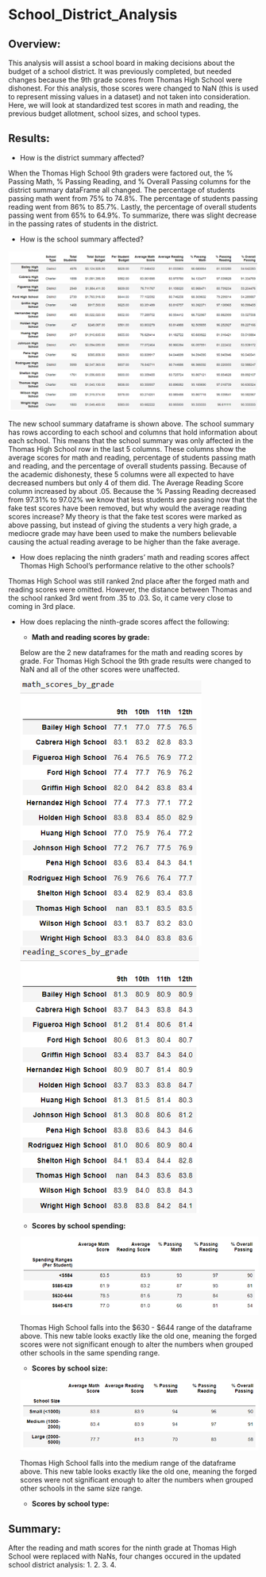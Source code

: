 # School_District_Analysis

## Overview: 
This analysis will assist a school board in making decisions about the budget of a school district. It was previously completed, but needed changes because the 9th grade scores from Thomas High School were dishonest. For this analysis, those scores were changed to NaN (this is used to represent missing values in a dataset) and not taken into consideration. Here, we will look at standardized test scores in math and reading, the previous budget allotment, school sizes, and school types.

## Results: 
- How is the district summary affected?

When the Thomas High School 9th graders were factored out, the % Passing Math, % Passing Reading, and % Overall Passing columns for the district summary dataFrame all changed. The percentage of students passing math went from 75% to 74.8%. The percentage of students passing reading went from 86% to 85.7%. Lastly, the percentage of overall students passing went from 65% to 64.9%. To summarize, there was slight decrease in the passing rates of students in the district. 

- How is the school summary affected?

![](Resources/new_school_summary.png)

The new school summary dataframe is shown above. The school summary has rows according to each school and columns that hold information about each school. This means that the school summary was only affected in the Thomas High School row in the last 5 columns. These columns show the average scores for math and reading, percentage of students passing math and reading, and the percentage of overall students passing. Because of the academic dishonesty, these 5 columns were all expected to have decreased numbers but only 4 of them did. The Average Reading Score column increased by about .05. Because the % Passing Reading decreased from 97.31% to 97.02% we know that less students are passing now that the fake test scores have been removed, but why would the average reading scores increase? My theory is that the fake test scores were marked as above passing, but instead of giving the students a very high grade, a mediocre grade may have been used to make the numbers believable causing the actual reading average to be higher than the fake average.


- How does replacing the ninth graders’ math and reading scores affect Thomas High School’s performance relative to the other schools?

Thomas High School was still ranked 2nd place after the forged math and reading scores were omitted. However, the distance between Thomas and the school ranked 3rd went from .35 to .03. So, it came very close to coming in 3rd place.

- How does replacing the ninth-grade scores affect the following:
  - **Math and reading scores by grade:** 
  
  Below are the 2 new dataframes for the math and reading scores by grade. For Thomas High School the 9th grade results were changed to NaN and all of the other scores were unaffected.
  
  ![](Resources/new_math_scores.png) ![](Resources/new_reading_scores.png)
  
  - **Scores by school spending:** 
  
  ![](Resources/scores_by_spending.png)
  
  Thomas High School falls into the $630 - $644 range of the dataframe above. This new table looks exactly like the old one, meaning the forged scores were not significant enough to alter the numbers when grouped other schools in the same spending range.
  
  
  - **Scores by school size:** 
  
  ![](Resources/scores_by_size.png)
  
  Thomas High School falls into the medium range of the dataframe above. This new table looks exactly like the old one, meaning the forged scores were not significant enough to alter the numbers when grouped other schools in the same size range.
  
  - **Scores by school type:** 
  
  
  
## Summary: 
After the reading and math scores for the ninth grade at Thomas High School were replaced with NaNs, four changes occured in the updated school district analysis:
1. 
2. 
3. 
4. 